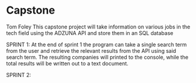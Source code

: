 # Capstone
Tom Foley
This capstone project will take information on various jobs in the tech field using the ADZUNA API and store them in an SQL database

SPRINT 1:
At the end of sprint 1 the program can take a single search term from the user and retrieve the relevant results from the API using said search term. The resulting companies will
printed to the console, while the total results will be written out to a text document.

SPRINT 2:

